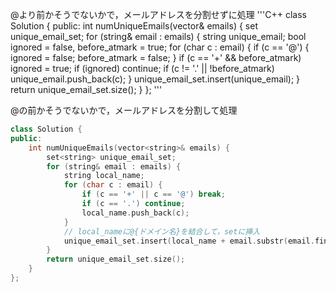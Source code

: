 @より前かそうでないかで，メールアドレスを分割せずに処理
'''C++
class Solution {
public:
    int numUniqueEmails(vector<string>& emails) {
        set<string> unique_email_set;
        for (string& email : emails) {
            string unique_email;
            bool ignored = false, before_atmark = true;
            for (char c : email) {
                if (c == '@') {
                    ignored = false;
                    before_atmark = false;
                }
                if (c == '+' && before_atmark) ignored = true;
                if (ignored) continue;
                if (c != '.' || !before_atmark) unique_email.push_back(c);
            }
            unique_email_set.insert(unique_email);
        }
        return unique_email_set.size();
    }
};
'''

@の前かそうでないかで，メールアドレスを分割して処理
```C++
class Solution {
public:
    int numUniqueEmails(vector<string>& emails) {
        set<string> unique_email_set;
        for (string& email : emails) {
            string local_name;
            for (char c : email) {
                if (c == '+' || c == '@') break;
                if (c == '.') continue;
                local_name.push_back(c);
            }
            // local_nameに@{ドメイン名}を結合して，setに挿入
            unique_email_set.insert(local_name + email.substr(email.find('@')));
        }
        return unique_email_set.size();
    }
};
```
